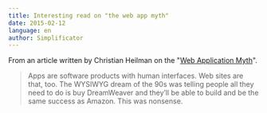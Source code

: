 ```yaml
---
title: Interesting read on "the web app myth"
date: 2015-02-12
language: en
author: Simplificator
---
```


From an article written by Christian Heilman on the "[Web Application Myth](https://medium.com/@codepo8/the-web-application-myth-69c6b1506515)".

> Apps are software products with human interfaces. Web sites are that, too. The WYSIWYG dream of the 90s was telling people all they need to do is buy DreamWeaver and they’ll be able to build and be the same success as Amazon. This was nonsense.
